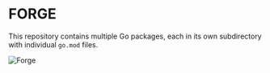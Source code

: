 # FORGE

This repository contains multiple Go packages, each in its own subdirectory with individual `go.mod` files.

![Forge]("forgeimg.png")
